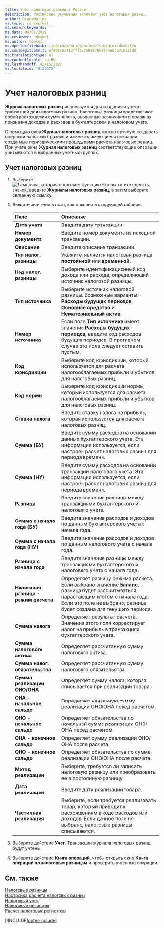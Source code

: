 ```yaml
---
title: Учет налоговых разниц в России
description: Российские улучшения включают учет налоговых разниц.
author: DianaMalina
ms.topic: conceptual
ms.search.keywords: ''
ms.date: 04/01/2021
ms.reviewer: edupont
ms.author: soalex
ms.openlocfilehash: 11c81c023d8c1e6c6c108279cb2dc017d03e2f70
ms.sourcegitcommit: ef80c461713fff1a75998766e7a4ed3a7c6121d0
ms.translationtype: HT
ms.contentlocale: ru-RU
ms.lasthandoff: 02/15/2022
ms.locfileid: "8136672"
---
```

# <a name="post-tax-differences"></a>Учет налоговых разниц

**Журнал налоговых разниц** используется для создания и учета транзакций для налоговых разниц. Налоговые разницы представляют собой расхождения сумм налога, вызванные различиями в правилах признания доходов и расходов в бухгалтерском и налоговом учете.

С помощью окна **Журнал налоговых разниц** можно вручную создавать операции налоговых разниц и изменять имеющиеся операции, созданные периодическими процедурами расчета налоговых разниц. При учете окна **Журнал налоговых разниц** соответствующие операции учитываются в выбранных учетных группах.

## <a name="to-post-tax-differences"></a>Учет налоговых разниц

1. Выберите ![Лампочка, которая открывает функцию Что вы хотите сделать.](../../media/ui-search/search_small.png "Что вы хотите сделать") значок, введите **Журналы налоговых разниц**, а затем выберите связанную ссылку.

2. Введите значения в поля, как описано в следующей таблице.

   | Поле                    | Описание                                                  |
   | :----------------------- | :----------------------------------------------------------- |
   | **Дата учета**         | Введите дату транзакции.                                  |
   | **Номер документа**         | Введите номер документа из исходной транзакции.       |
   | **Описание**          | Введите описание транзакции.                     |
   | **Тип налог. разницы**       | Укажите, является налоговая разница **постоянной** или **временной**. |
   | **Код налог. разницы**       | Выберите идентификационный код дохода или расхода, определяющий источник налоговой разницы. |
   | **Тип источника**          | Выберите источник налоговой разницы. Возможные варианты: **Расходы будущих периодов**, **Основное средство** и **Нематериальный актив**. |
   | **Номер источника**           | Если поле **Тип источника** имеет значение **Расходы будущих периодов**, введите код расходов будущих периодов.  В противном случае это поле следует оставить пустым. |
   | **Код юрисдикции**    | Выберите код юрисдикции, который используется для расчета налогооблагаемых прибыли и убытков для налоговых разниц. |
   | **Код нормы**            | Выберите код юрисдикции нормы, который используется для расчета налогооблагаемых прибыли и убытков для налоговых разниц. |
   | **Ставка налога**           | Введите ставку налога на прибыль, которая используется для расчета налоговых разниц. |
   | **Сумма (БУ)**        | Введите сумму расходов на основании данных бухгалтерского учета. Эта информация используется, если настроен расчет налоговых разниц для периода времени. |
   | **Сумма (НУ)**         | Введите сумму расходов на основании транзакций налогового учета. Эта информация используется, если настроен расчет налоговых разниц для периода времени. |
   | **Разница**           | Введите значение разницы между транзакциями бухгалтерского и налогового учета. |
   | **Сумма с начала года (БУ)**    | Введите значение расходов и доходов по данным бухгалтерского учета с начала года. |
   | **Сумма с начала года (НУ)**     | Введите значение расходов и доходов по данным налогового учета с начала года. |
   | **Разница с начала года**       | Введите значение разницы между транзакциями бухгалтерского и налогового учета с начала года. |
   | **Налоговая разница - режим расчета** | Определяет разницу режима расчета. Если выбрано значение **Баланс**, разница будет рассчитываться нарастающим итогом с начала года. Если это поле не выбрано, разница будет создана для текущего периода. |
   | **Сумма налога**           | Определяет результат расчета. Значение этого поля корректирует налог на прибыль в транзакциях бухгалтерского учета. |
   | **Сумма налогового актива**     | Определяет рассчитанную сумму налогового актива.                   |
   | **Сумма налог. обязательства** | Определяет рассчитанную сумму налогового обязательства.               |
   | **Сумма реализации ОНО/ОНА**  | Определяет сумму налога, которая списывается при реализации товара. |
   | **ОНА - начальное сальдо** | Определяет начальную сумму реализации ОНО/ОНА перед расчетом.  |
   | **ОНО - начальное сальдо** | Определяет обязательства по начальной сумме реализации ОНО/ОНА перед расчетом. |
   | **ОНА - конечное сальдо**   | Определяет сумму реализации ОНО/ОНА после расчета.            |
   | **ОНО - конечное сальдо**   | Определяет обязательства по сумме реализации ОНО/ОНА после расчета.  |
   | **Метод реализации**        | Выберите, требуется ли записать налоговую разницу или преобразовать ее в постоянную разницу. |
   | **Дата реализации**        | Введите дату реализации товара.                       |
   | **Частичная реализация**     | Выберите, если требуется реализовать товар, который приводит к расхождениям в коде расходов или доходов. Если данное поле не выбрано, налоговые разницы списываются. |

3. Выберите действие **Учет**. Транзакции журнала налоговых разниц будут учтены.

4. Выберите действие **Книга операций**, чтобы открыть окно **Книга операций по налоговым разницам** и проверить учтенные операции.

## <a name="see-also"></a>См. также

[Налоговые разницы](Tax-Differences.md)  
[Настройка расчета налоговых разниц](Setting-up-Tax-Difference-Calculation.md)  
[Налоговый учет](Tax-Accounting.md)  
[Налоговые регистры](Tax-Registers.md)  
[Расчет налоговых регистров](How-to-Create-Tax-Registers.md)  


[!INCLUDE[footer-include](../../includes/footer-banner.md)]